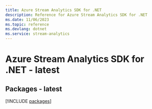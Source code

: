 ```yaml
---
title: Azure Stream Analytics SDK for .NET
description: Reference for Azure Stream Analytics SDK for .NET
ms.date: 11/06/2023
ms.topic: reference
ms.devlang: dotnet
ms.service: stream-analytics
---
```

# Azure Stream Analytics SDK for .NET - latest
## Packages - latest
[!INCLUDE [packages](stream-analytics-index.md)]